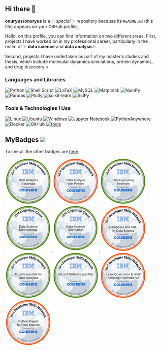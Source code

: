 ## Hi there 👋


**onuryus/onuryus** is a ✨ _special_ ✨ repository because its `README.md` (this file) appears on your GitHub profile.


Hello, on this profile, you can find information on two different areas. First, projects I have worked on in my professional career, particularly in the realm of ✨ **data science** and **data analysis**✨. 

Second, projects I have undertaken as part of my master's studies and thesis, which include molecular dynamics simulations, protein dynamics, and drug discovery
<

### Languages and Libraries
![Python](https://img.shields.io/badge/python-3670A0?style=for-the-badge&logo=python&logoColor=ffdd54)
![Shell Script](https://img.shields.io/badge/shell_script-%23121011.svg?style=for-the-badge&logo=gnu-bash&logoColor=white)
![LaTeX](https://img.shields.io/badge/latex-%23008080.svg?style=for-the-badge&logo=latex&logoColor=white)
![MySQL](https://img.shields.io/badge/mysql-4479A1.svg?style=for-the-badge&logo=mysql&logoColor=white)
![Matplotlib](https://img.shields.io/badge/Matplotlib-%23ffffff.svg?style=for-the-badge&logo=Matplotlib&logoColor=black)
![NumPy](https://img.shields.io/badge/numpy-%23013243.svg?style=for-the-badge&logo=numpy&logoColor=white)
![Pandas](https://img.shields.io/badge/pandas-%23150458.svg?style=for-the-badge&logo=pandas&logoColor=white)
![Plotly](https://img.shields.io/badge/Plotly-%233F4F75.svg?style=for-the-badge&logo=plotly&logoColor=white)
![scikit-learn](https://img.shields.io/badge/scikit--learn-%23F7931E.svg?style=for-the-badge&logo=scikit-learn&logoColor=white)
![SciPy](https://img.shields.io/badge/SciPy-%230C55A5.svg?style=for-the-badge&logo=scipy&logoColor=%white)

### Tools & Technologies I Use
![Linux](https://img.shields.io/badge/Linux-FCC624?style=for-the-badge&logo=linux&logoColor=black)
![Ubuntu](https://img.shields.io/badge/Ubuntu-E95420?style=for-the-badge&logo=ubuntu&logoColor=white)
![Windows](https://img.shields.io/badge/Windows-0078D6?style=for-the-badge&logo=windows&logoColor=white)
![Jupyter Notebook](https://img.shields.io/badge/jupyter-%23FA0F00.svg?style=for-the-badge&logo=jupyter&logoColor=white)
![PythonAnywhere](https://img.shields.io/badge/pythonanywhere-%232F9FD7.svg?style=for-the-badge&logo=pythonanywhere&logoColor=151515)
![Docker](https://img.shields.io/badge/docker-%230db7ed.svg?style=for-the-badge&logo=docker&logoColor=white)
![GitHub](https://img.shields.io/badge/github-%23121011.svg?style=for-the-badge&logo=github&logoColor=white)
[![tools](https://skillicons.dev/icons?i=anaconda,debian,git,github,latex,matlab,notion,vscode&theme=dark)](https://skillicons.dev)





## MyBadges <img src="https://media.giphy.com/media/3orifgYbnsq43eFsdO/giphy.gif" width="50">

To see all the other badges are [here](https://www.credly.com/users/haci-aslan-onur-iscil/badges)

<a href="https://www.credly.com/earner/earned/badge/3aa79de5-7ff3-4c59-9dc8-b30cb9094d89" target="_blank">
  <img width=150 height=150 src="badge_fig/Data_Analytics_Essentials.png" alt="Data_Analytics_Essentials.png">
</a>

<a href="https://www.credly.com/earner/earned/badge/795d1962-ac24-4b8e-a1ae-0ef73f6e03b8" target="_blank">
  <img width=150 height=150 src="badge_fig/Data_Analysis_with_Python.png" alt="Data_Analysis_with_Python.png">
</a>

<a href="https://www.credly.com/earner/earned/badge/edf831b1-4abe-439e-8880-25765c2a71a5" target="_blank">
  <img width=150 height=150 src="badge_fig/Data_Engineering_Essentials.png" alt="Data_Engineering_Essentials.png">
</a>

<a href="https://www.credly.com/earner/earned/badge/1ca30a59-cbe3-4360-8639-a23b7f0efc98" target="_blank">
  <img width=150 height=150 src="badge_fig/Data_Science_Methodology.png" alt="Data_Science_Methodology.png">
</a>

<a href="https://www.credly.com/earner/earned/badge/0610bda5-050c-47d7-90a8-c47e354590d4" target="_blank">
  <img width=150 height=150 src="badge_fig/data_science_orientation.png" alt="data_science_orientation.png">
</a>

<a href="https://www.credly.com/earner/earned/badge/c387381e-51fc-49b5-8d4d-8db6eaa8eab1" target="_blank">
  <img width=150 height=150 src="badge_fig/Databases_and_SQL_for_Data_Science.png" alt="Databases_and_SQL_for_Data_Science.png">
</a>

<a href="https://www.credly.com/earner/earned/badge/6345f685-f278-4cc8-b23d-04d77f3c991d" target="_blank">
  <img width=150 height=150 src="badge_fig/Excel_Essentials_for_Data_Analytics.png" alt="Excel_Essentials_for_Data_Analytics.png">
</a>

<a href="https://www.credly.com/earner/earned/badge/289b04f8-4b80-49fd-a6f2-8187c9e63101" target="_blank">
  <img width=150 height=150 src="badge_fig/Git_and_GitHub_Essentials.png" alt="Git_and_GitHub_Essentials.png">
</a>

<a href="https://www.credly.com/earner/earned/badge/c3c77ea9-2554-43d5-b3a5-1c55381960aa" target="_blank">
  <img width=150 height=150 src="badge_fig/Linux_Command_shell_Scripting_Essentials_V2.png" alt="Linux_Command_shell_Scripting_Essentials_V2.png">
</a>

<a href="https://www.credly.com/earner/earned/badge/0e67b3a1-cfa1-449b-91ab-c1dc74d454a9" target="_blank">
  <img width=150 height=150 src="badge_fig/Python_Project_for_Data_Science.png" alt="Python_Project_for_Data_Science.png">
</a>
